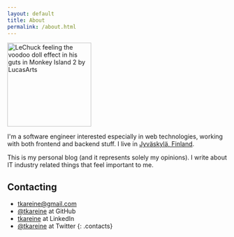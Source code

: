 ```yaml
---
layout: default
title: About
permalink: /about.html
---
```


<img class="inline-right avatar" src="https://www.gravatar.com/avatar/749196d7d478efeb58e982a64520ba94?s=192" alt="LeChuck feeling the voodoo doll effect in his guts in Monkey Island 2 by LucasArts" title="My avatar" width="192" height="192" />

I'm a software engineer interested especially in web technologies,
working with both frontend and backend stuff. I live in [Jyväskylä,
Finland][hometown].

This is my personal blog (and it represents solely my opinions). I write
about IT industry related things that feel important to me.

## Contacting

* <a href="mailto:&#116;&#107;&#097;&#114;&#101;&#105;&#110;&#101;&#064;&#103;&#109;&#097;&#105;&#108;&#046;&#099;&#111;&#109;">&#116;&#107;&#097;&#114;&#101;&#105;&#110;&#101;&#064;&#103;&#109;&#097;&#105;&#108;&#046;&#099;&#111;&#109;</a>
* [@tkareine][github-tkareine] at GitHub
* [tkareine][linkedin-tkareine] at LinkedIn
* [@tkareine][twitter-tkareine] at Twitter
{: .contacts}

[hometown]: https://maps.google.com/maps?q=Jyv%C3%A4skyl%C3%A4,+Finland&hl=en&ie=UTF8&ll=62.247466,25.751953&spn=5.642609,20.786133&sll=37.0625,-95.677068&sspn=38.281301,83.144531&oq=jyv%C3%A4s&hnear=Jyv%C3%A4skyl%C3%A4,+Finland&t=m&z=6
[twitter-tkareine]: https://twitter.com/tkareine
[github-tkareine]: https://github.com/tkareine
[linkedin-tkareine]: https://www.linkedin.com/in/tkareine
